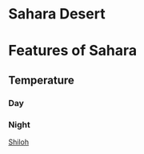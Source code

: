 # Sahara Desert
# Features of Sahara
## Temperature
### Day
### Night
[Shiloh](https://www.facebook.com/dannishilohdianne.menil)
